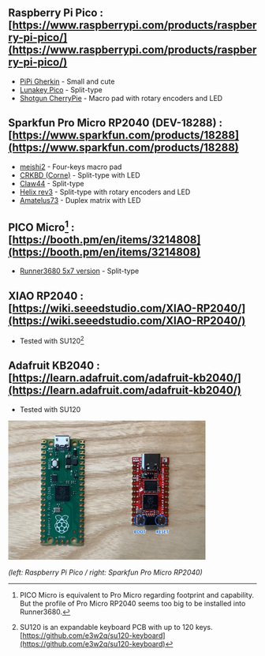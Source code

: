 ## Raspberry Pi Pico : [https://www.raspberrypi.com/products/raspberry-pi-pico/](https://www.raspberrypi.com/products/raspberry-pi-pico/)
- [PiPi Gherkin](https://github.com/picoruby/prk_pipigherkin) - Small and cute
- [Lunakey Pico](https://github.com/yoichiro/prk_lunakey_pico) - Split-type
- [Shotgun CherryPie](https://github.com/Taro-Hayashi/Shotgun-CherryPie/blob/main/README_EN.md) - Macro pad with rotary encoders and LED

## Sparkfun Pro Micro RP2040 (DEV-18288) : [https://www.sparkfun.com/products/18288](https://www.sparkfun.com/products/18288)
- [meishi2](https://github.com/picoruby/prk_meishi2) - Four-keys macro pad
- [CRKBD (Corne)](https://github.com/picoruby/prk_crkbd) - Split-type with LED
- [Claw44](https://github.com/picoruby/prk_claw44) - Split-type
- [Helix rev3](https://github.com/picoruby/prk_helix_rev3) - Split-type with rotary encoders and LED
- [Amatelus73](https://gist.github.com/hasumikin/b693dcf56dcf1fffa46ec21d1129f7a0) - Duplex matrix with LED

## PICO Micro[^1] : [https://booth.pm/en/items/3214808](https://booth.pm/en/items/3214808)
- [Runner3680 5x7 version](https://github.com/shugo/prk_runner3680_5x7) - Split-type

## XIAO RP2040 : [https://wiki.seeedstudio.com/XIAO-RP2040/](https://wiki.seeedstudio.com/XIAO-RP2040/)
- Tested with SU120[^2]

## Adafruit KB2040 : [https://learn.adafruit.com/adafruit-kb2040/](https://learn.adafruit.com/adafruit-kb2040/)
- Tested with SU120

<img src="images/RP2040_boards.jpg" width="400" />

_(left: Raspberry Pi Pico / right: Sparkfun Pro Micro RP2040)_

[^1]:PICO Micro is equivalent to Pro Micro regarding footprint and capability. But the profile of Pro Micro RP2040 seems too big to be installed into Runner3680.
[^2]:SU120 is an expandable keyboard PCB with up to 120 keys. [https://github.com/e3w2q/su120-keyboard](https://github.com/e3w2q/su120-keyboard)
